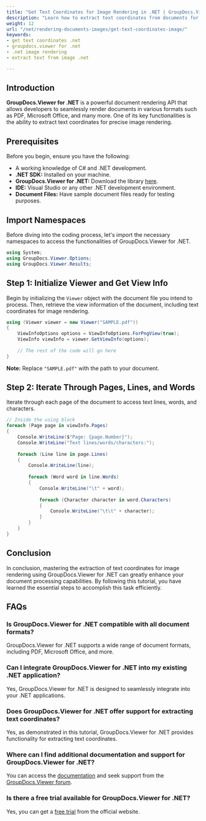 ```yaml
---
title: "Get Text Coordinates for Image Rendering in .NET | GroupDocs.Viewer"
description: "Learn how to extract text coordinates from documents for precise image rendering in your .NET applications using GroupDocs.Viewer. Enhance your document processing capabilities."
weight: 12
url: "/net/rendering-documents-images/get-text-coordinates-image/"
keywords:
- get text coordinates .net
- groupdocs.viewer for .net
- .net image rendering
- extract text from image .net

---
```


## Introduction

**GroupDocs.Viewer for .NET** is a powerful document rendering API that allows developers to seamlessly render documents in various formats such as PDF, Microsoft Office, and many more. One of its key functionalities is the ability to extract text coordinates for precise image rendering.

## Prerequisites

Before you begin, ensure you have the following:
*   A working knowledge of C# and .NET development.
*   **.NET SDK:** Installed on your machine.
*   **GroupDocs.Viewer for .NET:** Download the library [here](https://releases.groupdocs.com/viewer/net/).
*   **IDE:** Visual Studio or any other .NET development environment.
*   **Document Files:** Have sample document files ready for testing purposes.

## Import Namespaces

Before diving into the coding process, let's import the necessary namespaces to access the functionalities of GroupDocs.Viewer for .NET.

```csharp
using System;
using GroupDocs.Viewer.Options;
using GroupDocs.Viewer.Results;
```

## Step 1: Initialize Viewer and Get View Info

Begin by initializing the `Viewer` object with the document file you intend to process. Then, retrieve the view information of the document, including text coordinates for image rendering.

```csharp
using (Viewer viewer = new Viewer("SAMPLE.pdf"))
{
    ViewInfoOptions options = ViewInfoOptions.ForPngView(true);
    ViewInfo viewInfo = viewer.GetViewInfo(options);
    
    // The rest of the code will go here
}
```
**Note:** Replace `"SAMPLE.pdf"` with the path to your document.

## Step 2: Iterate Through Pages, Lines, and Words

Iterate through each page of the document to access text lines, words, and characters.

```csharp
// Inside the using block
foreach (Page page in viewInfo.Pages)
{
    Console.WriteLine($"Page: {page.Number}");
    Console.WriteLine("Text lines/words/characters:");
    
    foreach (Line line in page.Lines)
    {
        Console.WriteLine(line);
        
        foreach (Word word in line.Words)
        {
            Console.WriteLine("\t" + word);
            
            foreach (Character character in word.Characters)
            {
                Console.WriteLine("\t\t" + character);
            }
        }
    }
}
```

## Conclusion

In conclusion, mastering the extraction of text coordinates for image rendering using GroupDocs.Viewer for .NET can greatly enhance your document processing capabilities. By following this tutorial, you have learned the essential steps to accomplish this task efficiently.

## FAQs

### Is GroupDocs.Viewer for .NET compatible with all document formats?
GroupDocs.Viewer for .NET supports a wide range of document formats, including PDF, Microsoft Office, and more.

### Can I integrate GroupDocs.Viewer for .NET into my existing .NET application?
Yes, GroupDocs.Viewer for .NET is designed to seamlessly integrate into your .NET applications.

### Does GroupDocs.Viewer for .NET offer support for extracting text coordinates?
Yes, as demonstrated in this tutorial, GroupDocs.Viewer for .NET provides functionality for extracting text coordinates.

### Where can I find additional documentation and support for GroupDocs.Viewer for .NET?
You can access the [documentation](https://reference.groupdocs.com/viewer/net/) and seek support from the [GroupDocs.Viewer forum](https://forum.groupdocs.com/c/viewer/9).

### Is there a free trial available for GroupDocs.Viewer for .NET?
Yes, you can get a [free trial](https://releases.groupdocs.com/) from the official website.
